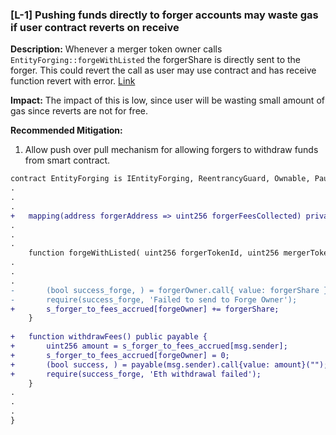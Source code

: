 ### [L-1] Pushing funds directly to forger accounts may waste gas if user contract reverts on receive

**Description:** 
Whenever a merger token owner calls `EntityForging::forgeWithListed` the forgerShare is directly sent to the forger. This could revert the call as user may use contract and has receive function revert with error. 
[Link](https://github.com/code-423n4/2024-07-traitforge/blob/279b2887e3d38bc219a05d332cbcb0655b2dc644/contracts/EntityForging/EntityForging.sol#L158)

**Impact:** 
The impact of this is low, since user will be wasting small amount of gas since reverts are not for free. 

**Recommended Mitigation:** 
1. Allow push over pull mechanism for allowing forgers to withdraw funds from smart contract. 
```diff
contract EntityForging is IEntityForging, ReentrancyGuard, Ownable, Pausable {
.
.
.
+   mapping(address forgerAddress => uint256 forgerFeesCollected) private s_forger_to_fees_accrued;
.
.
.
    function forgeWithListed( uint256 forgerTokenId, uint256 mergerTokenId){
.
.
.
-       (bool success_forge, ) = forgerOwner.call{ value: forgerShare }('');
-       require(success_forge, 'Failed to send to Forge Owner');      
+       s_forger_to_fees_accrued[forgeOwner] += forgerShare;   
    }
         
+   function withdrawFees() public payable {
+       uint256 amount = s_forger_to_fees_accrued[msg.sender]; 
+       s_forger_to_fees_accrued[forgeOwner] = 0; 
+       (bool success, ) = payable(msg.sender).call{value: amount}(""); 
+       require(success_forge, 'Eth withdrawal failed');
    }
.
.
.
}
``` 